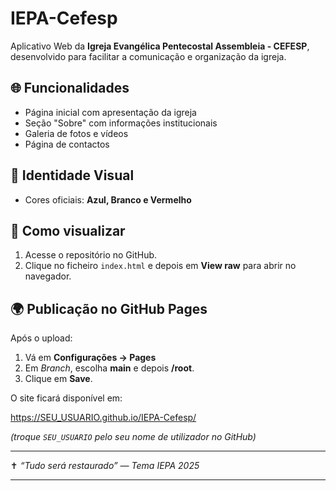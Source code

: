 
# IEPA-Cefesp

Aplicativo Web da **Igreja Evangélica Pentecostal Assembleia - CEFESP**, desenvolvido para facilitar a comunicação e organização da igreja.

## 🌐 Funcionalidades
- Página inicial com apresentação da igreja  
- Seção "Sobre" com informações institucionais  
- Galeria de fotos e vídeos  
- Página de contactos  

## 🎨 Identidade Visual
- Cores oficiais: **Azul, Branco e Vermelho**

## 🚀 Como visualizar
1. Acesse o repositório no GitHub.  
2. Clique no ficheiro `index.html` e depois em **View raw** para abrir no navegador.  

## 🌍 Publicação no GitHub Pages
Após o upload:
1. Vá em **Configurações → Pages**  
2. Em *Branch*, escolha **main** e depois **/root**.  
3. Clique em **Save**.  

O site ficará disponível em:

https://SEU_USUARIO.github.io/IEPA-Cefesp/

*(troque `SEU_USUARIO` pelo seu nome de utilizador no GitHub)*

---

✝️ *“Tudo será restaurado” — Tema IEPA 2025*


---
